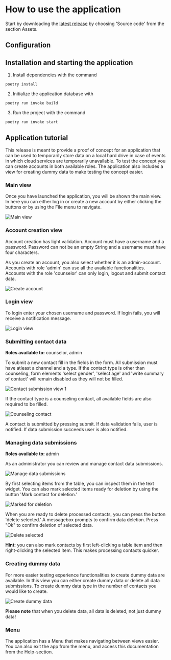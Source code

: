 # How to use the application
Start by downloading the [latest release](https://github.com/heidi-holappa/ot-harjoitustyo/releases/tag/viikko6) by choosing 'Source code' from the section Assets. 

## Configuration


## Installation and starting the application

1. Install dependencies with the command 
```
poetry install
```
2. Initialize the application database with
```
poetry run invoke build
```
3. Run the project with the command
```
poetry run invoke start
```


## Application tutorial

This release is meant to provide a proof of concept for an application that can be used to temporarily store data on a local hard drive in case of events in which cloud services are temporarily unavailable. To test the concept you can create accounts in both available roles. The application also includes a view for creating dummy data to make testing the concept easier. 

### Main view

Once you have launched the application, you will be shown the main view. In here you can either log in or create a new account by either clicking the buttons or by using the File menu to navigate. 

![Main view](/documentation/images/how-to-main-view.png)

### Account creation view

Account creation has light validation. Account must have a username and a password. Password can not be an empty String and a username must have four characters. 

As you create an account, you also select whether it is an admin-account. Accounts with role 'admin' can use all the available functionalities. Accounts with the role 'counselor' can only login, logout and submit contact data. 


![Create account](/documentation/images/how-to-create-account.png)


### Login view

To login enter your chosen username and password. If login fails, you will receive a notification message. 

![Login view](/documentation/images/how-to-login-view.png)

### Submitting contact data
**Roles available to:** counselor, admin

To submit a new contact fill in the fields in the form. All submission must have atleast a channel and a type. If the contact type is other than counseling, form elements 'select gender', 'select age' and 'write summary of contact' will remain disabled as they will not be filled. 

![Contact submission view 1](/documentation/images/how-to-counselor-view.png)

If the contact type is a counseling contact, all available fields are also required to be filled. 

![Counseling contact](/documentation/images/how-to-counseling-contact.png)

A contact is submitted by pressing submit. If data validation fails, user is notified. If data submission succeeds user is also notified. 


### Managing data submissions
**Roles available to:** admin

As an administrator you can review and manage contact data submissions. 

![Manage data submissions](/documentation/images/how-to-admin-view.png)

By first selecting items from the table, you can inspect them in the text widget. You can also mark selected items ready for deletion by using the button 'Mark contact for deletion.'  

![Marked for deletion](/documentation/images/how-to-admin-mark-and-delete.png)

When you are ready to delete processed contacts, you can press the button 'delete selected.' A messagebox prompts to confirm data deletion. Press "Ok" to confirm deletion of selected data. 

![Delete selected](/documentation/images/how-to-admin-confirm-delete.png)

**Hint:** you can also mark contacts by first left-clicking a table item and then right-clicking the selected item. This makes processing contacts quicker. 

### Creating dummy data

For more easier testing experience functionalities to create dummy data are available. In this view you can either create dummy data or delete all data submissions. To create dummy data type in the number of contacts you would like to create. 

![Create dummy data](/documentation/images/how-to-create-dummy-data.png)

**Please note** that when you delete data, all data is deleted, not just dummy data! 

### Menu
The application has a Menu that makes navigating between views easier. You can also exit the app from the menu, and access this documentation from the Help-section. 
